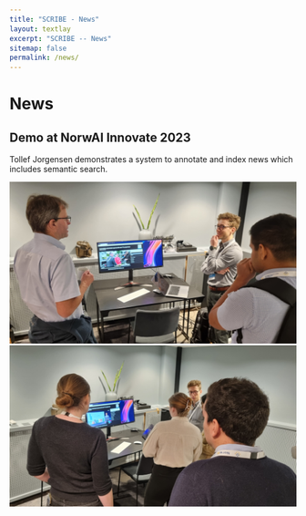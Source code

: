 ```yaml
---
title: "SCRIBE - News"
layout: textlay
excerpt: "SCRIBE -- News"
sitemap: false
permalink: /news/
---
```


# News

## Demo at NorwAI Innovate 2023

Tollef Jorgensen demonstrates a system to annotate and index news which includes semantic search.

![Demo at NorwAI Innovate 2023](/images/demo2023/TollefNorwAIinnovate2023_1.jpg)
![Demo at NorwAI Innovate 2023](/images/demo2023/TollefNorwAIinnovate2023_2.jpg)
